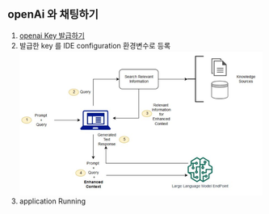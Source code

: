 ## openAi 와 채팅하기
1. [openai Key 발급하기](https://platform.openai.com/docs/api-reference/introduction)
2. 발급한 key 를 IDE configuration 환경변수로 등록
   ![img.png](docs/img.png)
3. application Running